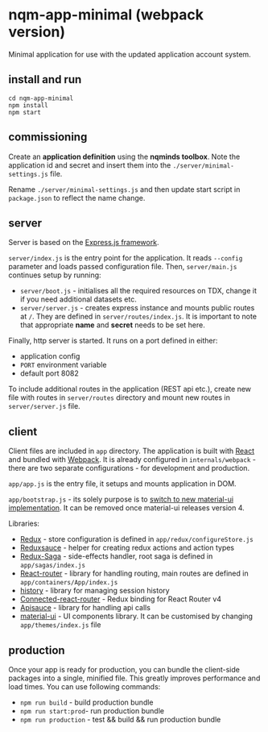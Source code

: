 # nqm-app-minimal (webpack version)

Minimal application for use with the updated application account system.

## install and run
```
cd nqm-app-minimal
npm install
npm start
```


## commissioning
Create an **application definition** using the **nqminds toolbox**. Note the application id and secret and insert them into the
`./server/minimal-settings.js` file.

Rename `./server/minimal-settings.js` and then update start script in `package.json` to reflect the name change.

## server

Server is based on the [Express.js framework](https://expressjs.com/).

`server/index.js` is the entry point for the application. It reads `--config` parameter and loads passed configuration file.
Then, `server/main.js` continues setup by running: 
- `server/boot.js` - initialises all the required resources on TDX, change it if you need additional datasets etc.
- `server/server.js` - creates express instance and mounts public routes at `/`. They are defined in `server/routes/index.js`.
It is important to note that appropriate **name** and **secret** needs to be set here. 

Finally, http server is started. It runs on a port defined in either:
- application config
- `PORT` environment variable
- default port 8082

To include additional routes in the application (REST api etc.), create new file with routes in `server/routes` directory and mount new routes in `server/server.js` file.

## client

Client files are included in `app` directory. The application is built with [React](https://reactjs.org/) and bundled with [Webpack](https://webpack.js.org/). It is already configured
in `internals/webpack` - there are two separate configurations - for development and production.

`app/app.js` is the entry file, it setups and mounts application in DOM.

`app/bootstrap.js` - its solely purpose is to [switch to new material-ui implementation](https://v3-9-0.material-ui.com/css-in-js/basics/#migration-for-material-ui-core-users).
It can be removed once material-ui releases version 4.

Libraries:
- [Redux](https://redux.js.org/) - store configuration is defined in `app/redux/configureStore.js`
- [Reduxsauce](https://github.com/infinitered/reduxsauce) - helper for creating redux actions and action types
- [Redux-Saga](https://redux-saga.js.org/) - side-effects handler, root saga is defined in `app/sagas/index.js`
- [React-router](https://github.com/ReactTraining/react-router) - library for handling routing, main routes are defined in `app/containers/App/index.js`
- [history](https://github.com/ReactTraining/history) - library for managing session history
- [Connected-react-router](https://github.com/supasate/connected-react-router) - Redux binding for React Router v4 
- [Apisauce](https://github.com/infinitered/apisauce) - library for handling api calls
- [material-ui](https://material-ui.com/) - UI components library. It can be customised by changing `app/themes/index.js` file

 

## production

Once your app is ready for production, you can bundle the client-side packages into a single, minified file. This
greatly improves performance and load times. You can use following commands:

- `npm run build` - build production bundle
- `npm run start:prod`- run production bundle
- `npm run production` - test && build && run production bundle

